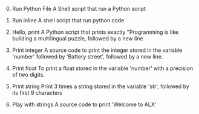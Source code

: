 0. Run Python File
A Shell script that run a Python script

1. Run inline
A shell script that run python code

2. Hello, print
A Python script that prints exactly "Programming is like building a multilingual puzzle, followed by a new line


3. Print integer
A source code to print the integer stored in the variable 'number' followed by 'Battery street', followed by a new line.

4. Print float
To print a float stored in the variable 'number' with a precision of two digits.

5. Print string
Print 3 times a string stored in the variable 'str', followed by its first 9 characters

6. Play with strings
A source code to print 'Welcome to ALX'
